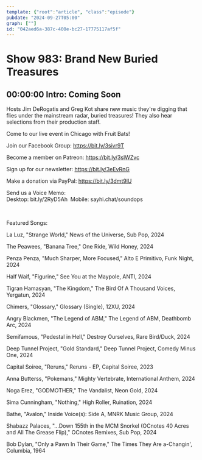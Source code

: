 ```yaml
---
template: {"root":"article", "class":"episode"}
pubdate: "2024-09-27T05:00"
graph: [""]
id: "042aed6a-387c-400e-bc27-17775117af5f"
---
```






# Show 983: Brand New Buried Treasures



## 00:00:00 Intro: Coming Soon

Hosts Jim DeRogatis and Greg Kot share new music they're digging that flies under the mainstream radar, buried treasures! They also hear selections from their production staff.




Come to our live event in Chicago with Fruit Bats!




Join our Facebook Group: https://bit.ly/3sivr9T

Become a member on Patreon: https://bit.ly/3slWZvc

Sign up for our newsletter: https://bit.ly/3eEvRnG

Make a donation via PayPal: https://bit.ly/3dmt9lU

Send us a Voice Memo: Desktop: bit.ly/2RyD5Ah  Mobile: sayhi.chat/soundops

 

Featured Songs:

La Luz, "Strange World," News of the Universe, Sub Pop, 2024

The Peawees, "Banana Tree," One Ride, Wild Honey, 2024

Penza Penza, "Much Sharper, More Focused," Alto E Primitivo, Funk Night, 2024

Half Waif, "Figurine," See You at the Maypole, ANTI, 2024

Tigran Hamasyan, "The Kingdom," The Bird Of A Thousand Voices, Yergatun, 2024

Chimers, "Glossary," Glossary (Single), 12XU, 2024

Angry Blackmen, "The Legend of ABM," The Legend of ABM, Deathbomb Arc, 2024

Semifamous, "Pedestal in Hell," Destroy Ourselves, Rare Bird/Duck, 2024

Deep Tunnel Project, "Gold Standard," Deep Tunnel Project, Comedy Minus One, 2024

Capital Soiree, "Reruns," Reruns - EP, Capital Soiree, 2023

Anna Butterss, "Pokemans," Mighty Vertebrate, International Anthem, 2024

Noga Erez, "GODMOTHER," The Vandalist, Neon Gold, 2024

Sima Cunningham, "Nothing," High Roller, Ruination, 2024

Bathe, "Avalon," Inside Voice(s): Side A, MNRK Music Group, 2024

Shabazz Palaces, "…Down 155th in the MCM Snorkel (OCnotes 40 Acres and All The Grease Flip)," OCnotes Remixes, Sub Pop, 2024

Bob Dylan, "Only a Pawn In Their Game," The Times They Are a-Changin', Columbia, 1964